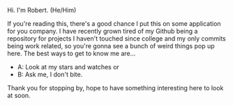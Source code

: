 Hi. I'm Robert. (He/Him)

If you're reading this, there's a good chance I put this on some application for you company.
I have recently grown tired of my Github being a repository for projects I haven't touched since college and my only commits being work related, so you're gonna see a bunch of weird things pop up here.
The best ways to get to know me are...
 - A: Look at my stars and watches or
 - B: Ask me, I don't bite.
   
Thank you for stopping by, hope to have something interesting here to look at soon.

<!--
**BHoney/BHoney** is a ✨ _special_ ✨ repository because its `README.md` (this file) appears on your GitHub profile.

Here are some ideas to get you started:

- 🔭 I’m currently working on ...
- 🌱 I’m currently learning ...
- 👯 I’m looking to collaborate on ...
- 🤔 I’m looking for help with ...
- 💬 Ask me about ...
- 📫 How to reach me: ...
- 😄 Pronouns: ...
- ⚡ Fun fact: ...
-->
